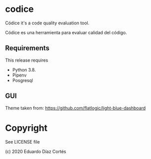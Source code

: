 # codice

Códice it's a code quality evaluation tool.

Códice es una herramienta para evaluar calidad del código.

## Requirements

This release requires 

- Python 3.8.
- Pipenv
- Posgresql

## GUI

Theme taken from: https://github.com/flatlogic/light-blue-dashboard


# Copyright 

See LICENSE file

(c) 2020 Eduardo Díaz Cortés
